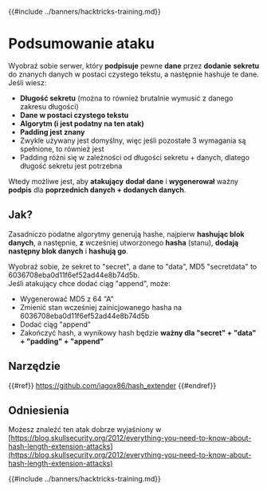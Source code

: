 {{#include ../banners/hacktricks-training.md}}

# Podsumowanie ataku

Wyobraź sobie serwer, który **podpisuje** pewne **dane** przez **dodanie** **sekretu** do znanych danych w postaci czystego tekstu, a następnie hashuje te dane. Jeśli wiesz:

- **Długość sekretu** (można to również brutalnie wymusić z danego zakresu długości)
- **Dane w postaci czystego tekstu**
- **Algorytm (i jest podatny na ten atak)**
- **Padding jest znany**
- Zwykle używany jest domyślny, więc jeśli pozostałe 3 wymagania są spełnione, to również jest
- Padding różni się w zależności od długości sekretu + danych, dlatego długość sekretu jest potrzebna

Wtedy możliwe jest, aby **atakujący** **dodał** **dane** i **wygenerował** ważny **podpis** dla **poprzednich danych + dodanych danych**.

## Jak?

Zasadniczo podatne algorytmy generują hashe, najpierw **hashując blok danych**, a następnie, **z** wcześniej utworzonego **hasha** (stanu), **dodają następny blok danych** i **hashują go**.

Wyobraź sobie, że sekret to "secret", a dane to "data", MD5 "secretdata" to 6036708eba0d11f6ef52ad44e8b74d5b.\
Jeśli atakujący chce dodać ciąg "append", może:

- Wygenerować MD5 z 64 "A"
- Zmienić stan wcześniej zainicjowanego hasha na 6036708eba0d11f6ef52ad44e8b74d5b
- Dodać ciąg "append"
- Zakończyć hash, a wynikowy hash będzie **ważny dla "secret" + "data" + "padding" + "append"**

## **Narzędzie**

{{#ref}}
https://github.com/iagox86/hash_extender
{{#endref}}

## Odniesienia

Możesz znaleźć ten atak dobrze wyjaśniony w [https://blog.skullsecurity.org/2012/everything-you-need-to-know-about-hash-length-extension-attacks](https://blog.skullsecurity.org/2012/everything-you-need-to-know-about-hash-length-extension-attacks)

{{#include ../banners/hacktricks-training.md}}

